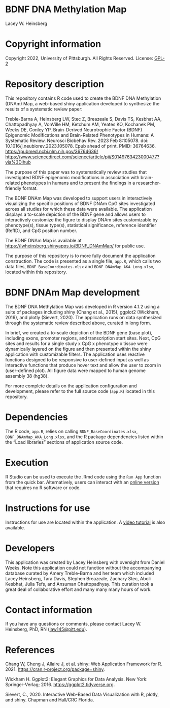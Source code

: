 BDNF DNA Methylation Map
================
Lacey W. Heinsberg

# Copyright information

Copyright 2022, University of Pittsburgh. All Rights Reserved. License:
[GPL-2](https://www.gnu.org/licenses/old-licenses/gpl-2.0.en.html)

# Repository description

This repository contains R code used to create the BDNF DNA Methylation
(DNAm) Map, a web-based shiny application developed to synthesize the
results of a systematic review paper:

Treble-Barna A, Heinsberg LW, Stec Z, Breazeale S, Davis TS, Kesbhat AA,
Chattopadhyay A, VonVille HM, Ketchum AM, Yeates KO, Kochanek PM, 
Weeks DE, Conley YP. Brain-Derived Neurotrophic Factor (BDNF) Epigenomic
Modifications and Brain-Related Phenotypes in Humans: A Systematic Review.
Neurosci Biobehav Rev. 2023 Feb 8:105078. 
doi: 10.1016/j.neubiorev.2023.105078. 
Epub ahead of print. PMID: 36764636.                
https://pubmed.ncbi.nlm.nih.gov/36764636/                  
https://www.sciencedirect.com/science/article/pii/S0149763423000477?via%3Dihub

The purpose of this paper was to systematically review studies that
investigated BDNF epigenomic modifications in association with
brain-related phenotypes in humans and to present the findings in a
researcher-friendly format.

The BDNF DNAm Map was developed to support users in interactively
visualizing the specific positions of BDNF DNAm CpG sites investigated
across all studies for which these data were available. The application
displays a to-scale depiction of the BDNF gene and allows users to
interactively customize the figure to display DNAm sites customizable by
phenotype(s), tissue type(s), statistical significance, reference
identifier (RefID), and CpG position number.

The BDNF DNAm Map is available at
<https://lwheinsberg.shinyapps.io/BDNF_DNAmMap/> for public use.

The purpose of this repository is to more fully document the application
construction. The code is presented as a single file, `app.R`, which
calls two data files, `BDNF_BaseCoordinates.xlsx` and
`BDNF_DNAmMap_AKA_Long.xlsx`, located within this repository.

# BDNF DNAm Map development

The BDNF DNA Methylation Map was developed in R version 4.1.2 using a
suite of packages including shiny (Chang et al., 2015), ggplot2
(Wickham, 2016), and plotly (Sievert, 2020). The application runs on
data synthesized through the systematic review described above, curated
in long form.

In brief, we created a to-scale depiction of the BDNF gene (base plot),
including exons, promoter regions, and transcription start sites. Next,
CpG sites and results for a single study x CpG x phenotype x tissue were
dynamically layered on the figure and then presented within the shiny
application with customizable filters. The application uses reactive
functions designed to be responsive to user-defined input as well as
interactive functions that produce hover text and allow the user to zoom
in (user-defined plot). All figure data were mapped to human genome
assembly 38 (hg38).

For more complete details on the application configuration and
development, please refer to the full source code (`app.R`) located in
this repository.

# Dependencies

The R code, `app.R`, relies on calling `BDNF_BaseCoordinates.xlsx`,
`BDNF_DNAmMap_AKA_Long.xlsx`, and the R package dependencies listed
within the “Load libraries” sections of application source code.

# Execution

R Studio can be used to execute the .Rmd code using the `Run App`
function from the quick bar. Alternatively, users can interact with an
[online version](https://lwheinsberg.shinyapps.io/BDNF_DNAmMap/) that
requires no R software or code.

# Instructions for use

Instructions for use are located within the application. A 
[video tutorial](https://www.youtube.com/watch?v=1qEwysAbmCQ) 
is also available. 

# Developers

This application was created by Lacey Heinsberg with oversight from
Daniel Weeks. Note this application could not function without the
accompanying database curated by Amery Treble-Barna and her team which
included Lacey Heinsberg, Tara Davis, Stephen Breazeale, Zachary Stec,
Aboli Kesbhat, Julia Tefs, and Ansuman Chattopadhyay. This curation took
a great deal of collaborative effort and many many many hours of work.

# Contact information

If you have any questions or comments, please contact Lacey W.
Heinsberg, PhD, RN (<law145@pitt.edu>).

# References

Chang W, Cheng J, Allaire J, et al. shiny: Web Application Framework for
R. 2021. <https://cran.r-project.org/package=shiny>.

Wickham H. Ggplot2: Elegant Graphics for Data Analysis. New York:
Springer-Verlag; 2016. <https://ggplot2.tidyverse.org>.

Sievert, C., 2020. Interactive Web-Based Data Visualization with R,
plotly, and shiny. Chapman and Hall/CRC Florida.

